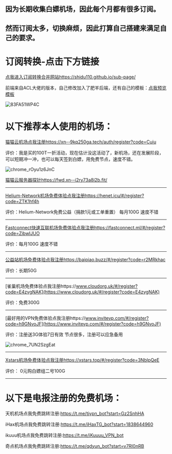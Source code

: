 
## 因为长期收集白嫖机场，因此每个月都有很多订阅。
## 然而订阅太多，切换麻烦，因此打算自己搭建来满足自己的要求。

# 订阅转换-点击下方链接

[点我进入订阅转换合并网站https://shidu110.github.io/sub-page/](https://shidu110.github.io/sub-page/)

前端来自ACL大佬的版本，自己修改加入了肥羊后端，还有自己的模板：[点我预览模板](https://raw.githubusercontent.com/shidu110/ACL4SSR-shiduver/rm/Clash/config/shidu110_Online_Full_ini.ini)

![83FA51WP4C](https://user-images.githubusercontent.com/57930393/187378940-e0bb9a09-16a2-44f1-95cb-b93f40573367.png)

# 以下推荐本人使用的机场：

[猫猫云机场点我注册https://xn--9kq250ga.tech/auth/register?code=Cuiu](https://xn--9kq250ga.tech/auth/register?code=Cuiu)

评价：我是买的100T一折活动，现在估计没这活动了，新机场，还在发展阶段，可以短期冲一冲，也可以每天签到白嫖，用免费节点，速度不错。

![chrome_rOyu1z6JnC](https://user-images.githubusercontent.com/57930393/187404079-d54861b5-fb48-4e96-9af5-3884841d2c6d.png)

[猫猫云服务器探针https://fwd.xn--i2ry73a8i2b.fit/](https://fwd.xn--i2ry73a8i2b.fit/)

--------------------------------------------------------------------------------------------------------------------------------------------------------------------

[Helium-Network机场免费体验点我注册https://henet.icu/#/register?code=ZTK1hf4h](https://henet.icu/#/register?code=ZTK1hf4h)

评价：Helium-Network免费公益（捐款1元或工单重置） 每月100G 速度不错

--------------------------------------------------------------------------------------------------------------------------------------------------------------------

[Fastconnect快速互联机场免费体验点我注册https://fastconnect.ml/#/register?code=ZibwIJUO](https://fastconnect.ml/#/register?code=ZibwIJUO)

评价：每月100G 速度不错

--------------------------------------------------------------------------------------------------------------------------------------------------------------------

[公益站机场免费体验点我注册https://baipiao.buzz/#/register?code=r2MRkhac](https://baipiao.buzz/#/register?code=r2MRkhac)

评价：长期50G 

--------------------------------------------------------------------------------------------------------------------------------------------------------------------

[雀巢机场免费体验点我注册https://www.cloudorg.uk/#/register?code=E4zvgNAK](https://www.cloudorg.uk/#/register?code=E4zvgNAK)

评价：免费300G 

--------------------------------------------------------------------------------------------------------------------------------------------------------------------

[最好用的VPN免费体验点我注册https://www.invitevp.com/#/register?code=h9GNvoJF](https://www.invitevp.com/#/register?code=h9GNvoJF)

评价：注册送3G体验7日有效 节点很多，注册可以应急备用

![chrome_7UN2SzgEat](https://user-images.githubusercontent.com/57930393/188637709-299580d8-dce2-4bc7-8f3c-fe245e12a135.png)


--------------------------------------------------------------------------------------------------------------------------------------------------------------------

[Xstars机场免费体验点我注册https://xstars.top/#/register?code=3NblpQeE](https://xstars.top/#/register?code=3NblpQeE)

评价： 0元购白嫖组二号100G

--------------------------------------------------------------------------------------------------------------------------------------------------------------------

# 以下是电报注册的免费机场：

天机机场点我免费跳转注册:https://t.me/tjvpn_bot?start=Gz2SnhHA

iHax机场点我免费跳转注册:https://t.me/iHaxTG_bot?start=1838644960

ikuuu机场点我免费跳转注册:https://t.me/iKuuuu_VPN_bot

奇点机场点我免费跳转注册:https://t.me/qdyun_bot?start=v7RI0nRB




